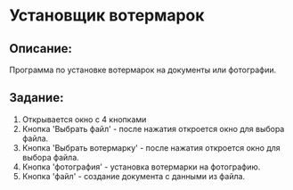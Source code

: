 # Установщик вотермарок
## Описание:
Программа по установке вотермарок на документы или фотографии.
## Задание:
1. Открывается окно с 4 кнопками
2. Кнопка 'Выбрать файл' - после нажатия откроется окно для выбора файла.
3. Кнопка 'Выбрать вотермарку' - после нажатия откроется окно для выбора файла.
4. Кнопка 'фотография' - установка вотермарки на фотографию.
5. Кнопка 'файл' - создание документа с данными из файла.
